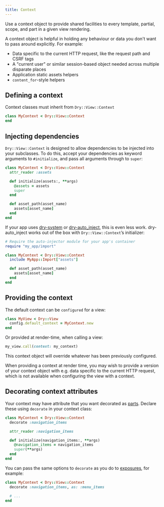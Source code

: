```yaml
---
title: Context
---
```


Use a context object to provide shared facilities to every template, partial, scope, and part in a given view rendering.

A context object is helpful in holding any behaviour or data you don't want to pass around explicitly. For example:

- Data specific to the current HTTP request, like the request path and CSRF tags
- A "current user" or similar session-based object needed across multiple disparate places
- Application static assets helpers
- `content_for`-style helpers

## Defining a context

Context classes must inherit from `Dry::View::Context`

```ruby
class MyContext < Dry::View::Context
end
```

## Injecting dependencies

`Dry::View::Context` is designed to allow dependencies to be injected into your subclasses. To do this, accept your dependencies as keyword arguments to `#initialize`, and pass all arguments through to `super`:

```ruby
class MyContext < Dry::View::Context
  attr_reader :assets

  def initialize(assets:, **args)
    @assets = assets
    super
  end

  def asset_path(asset_name)
    assets[asset_name]
  end
end
```

If your app uses [dry-system](//doc/dry-system) or [dry-auto_inject](//doc/dry-auto_inject), this is even less work. dry-auto_inject works out of the box with `Dry::View::Context`’s initializer:

```ruby
# Require the auto-injector module for your app's container
require "my_app/import"

class MyContext < Dry::View::Context
  include MyApp::Import["assets"]

  def asset_path(asset_name)
    assets[asset_name]
  end
end
```

## Providing the context

The default context can be `configured` for a view:

```ruby
class MyView < Dry::View
  config.default_context = MyContext.new
end
```

Or provided at render-time, when calling a view:

```ruby
my_view.call(context: my_context)
```

This context object will override whatever has been previously configured.

When providing a context at render time, you may wish to provide a version of your context object with e.g. data specific to the current HTTP request, which is not available when configuring the view with a context.

## Decorating context attributes

Your context may have attribute that you want decorated as [parts](//page/parts). Declare these using `decorate` in your context class:

```ruby
class MyContext < Dry::View::Context
  decorate :navigation_items

  attr_reader :navigation_items

  def initialize(navigation_items:, **args)
    @navigation_items = navigation_items
    super(**args)
  end
end
```

You can pass the same options to `decorate` as you do to [exposures](//page/exposures), for example:

```ruby
class MyContext < Dry::View::Context
  decorate :navigation_items, as: :menu_items

  # ...
end
```
